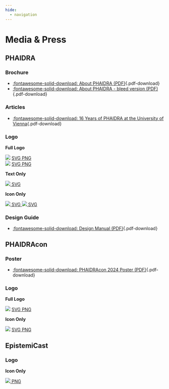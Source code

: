 ```yaml
---
hide:
  - navigation
---
```


# Media & Press

## PHAIDRA 

### Brochure

- [:fontawesome-solid-download: About PHAIDRA (PDF)](/assets/media/PHAIDRA/pdf/PHAIDRA-brochure.pdf){.pdf-download}
- [:fontawesome-solid-download: About PHAIDRA - bleed version (PDF)](/assets/media/PHAIDRA/pdf/PHAIDRA-brochure-bleed-version.pdf){.pdf-download}

### Articles

- [:fontawesome-solid-download: 16 Years of PHAIDRA at the University of Vienna](/assets/media/PHAIDRA/pdf/Report-Blumesberger-et-al-16-years-PHAIDRA.pdf){.pdf-download}


### Logo

**Full Logo**

<div class="flex gap-4">
  <div class="flex flex-col gap-2 w-80 rounded-md p-2">
    <span>
      <img src="/assets/media/PHAIDRA/logo/full/PHAIDRA-logo-black.svg">
    </span>
    <span class="flex gap-4 justify-center">
      <a download href="/assets/media/PHAIDRA/logo/full/PHAIDRA-logo-black.svg" target="_blank">
        SVG
      </a>
      <a download href="/assets/media/PHAIDRA/logo/full/PHAIDRA-logo-black.png" target="_blank">
        PNG
      </a>
    </span>
  </div>
  <div class="flex flex-col gap-2 w-80 rounded-md p-2">
    <span class="checkered">
      <img src="/assets/media/PHAIDRA/logo/full/PHAIDRA-logo-white.svg">
    </span>
    <span class="flex gap-4 justify-center">
      <a download href="/assets/media/PHAIDRA/logo/full/PHAIDRA-logo-white.svg" target="_blank">
        SVG
      </a>
      <a download href="/assets/media/PHAIDRA/logo/full/PHAIDRA-logo-white.png" target="_blank">
        PNG
      </a>
    </span>
  </div>
</div>

**Text Only**

<div class="flex gap-4">
  <a download href="/assets/media/PHAIDRA/logo/text-only/PHAIDRA-logo-text-black.svg" target="_blank" class="flex flex-col gap-4 w-52 hover:bg-gray-100 rounded-md p-2">
    <span>
      <img src="/assets/media/PHAIDRA/logo/text-only/PHAIDRA-logo-text-black.svg">
    </span>
    <span class="flex gap-2 justify-around">
      SVG
    </span>
  </a>
</div>

**Icon Only**

<div class="flex gap-4">
  <a download href="/assets/media/PHAIDRA/logo/icon-only/PHAIDRA-icon-black.svg" target="_blank" class="flex flex-col gap-2 w-24 hover:bg-gray-100 rounded-md p-2">
    <span>
      <img src="/assets/media/PHAIDRA/logo/icon-only/PHAIDRA-icon-black.svg">
    </span>
    <span class="flex gap-2 justify-around">
      SVG
    </span>
  </a>
  <a download href="/assets/media/PHAIDRA/logo/icon-only/PHAIDRA-icon-white.svg" target="_blank" class="flex flex-col gap-2 w-24 hover:bg-gray-100 rounded-md p-2">
    <span class="checkered">
      <img src="/assets/media/PHAIDRA/logo/icon-only/PHAIDRA-icon-white.svg">
    </span>
    <span class="flex gap-2 justify-around">
      SVG
    </span>
  </a>
</div>

### Design Guide

- [:fontawesome-solid-download: Design Manual (PDF)](/assets/media/PHAIDRA/pdf/PHAIDRA-design-manual.pdf){.pdf-download}

## PHAIDRAcon

### Poster

- [:fontawesome-solid-download: PHAIDRAcon 2024 Poster (PDF)](/assets/media/PHAIDRAcon/pdf/PHAIDRAcon24-poster.pdf){.pdf-download}

### Logo

**Full Logo**

<div class="flex gap-4">
  <div class="flex flex-col gap-2 w-80 rounded-md p-2">
    <span>
      <img src="/assets/media/PHAIDRAcon/logo/full/PHAIDRAcon-logo.svg">
    </span>
    <span class="flex gap-4 justify-center">
      <a download href="/assets/media/PHAIDRAcon/logo/full/PHAIDRAcon-logo.svg" target="_blank">
        SVG
      </a>
      <a download href="/assets/media/PHAIDRAcon/logo/full/PHAIDRAcon-logo.png" target="_blank">
        PNG
      </a>
    </span>
  </div>
</div>

**Icon Only**

<div class="flex gap-4">
  <div class="flex flex-col gap-2 w-24 p-2">
    <span class="">
      <img src="/assets/media/PHAIDRAcon/logo/icon-only/PHAIDRAcon-icon.svg">
    </span>
    <span class="flex gap-4 justify-center">
      <a download href="/assets/media/PHAIDRAcon/logo/icon-only/PHAIDRAcon-icon.svg" target="_blank" >
        SVG
      </a>
      <a download href="/assets/media/PHAIDRAcon/logo/icon-only/PHAIDRAcon-icon.png" target="_blank" >
        PNG
      </a>
    </span>
  </div>
</div>

## EpistemiCast

### Logo

**Icon Only**

<div class="flex gap-4">
  <a download href="/assets/media/epistemicast/logo/icon-only/epistemicast-icon.png" target="_blank" class="flex flex-col gap-2 w-24 hover:bg-gray-100 rounded-md p-2">
    <span>
      <img src="/assets/media/epistemicast/logo/icon-only/epistemicast-icon.png">
    </span>
    <span class="flex gap-2 justify-around">
      PNG
    </span>
  </a>
</div>